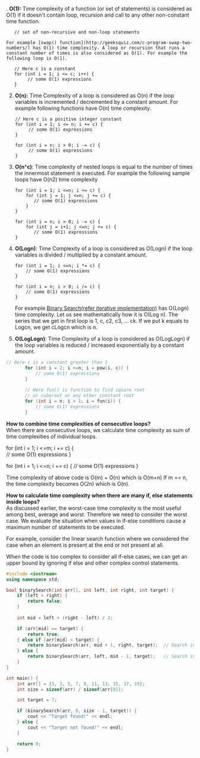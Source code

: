 . **O(1):** Time complexity of a function (or set of statements) is considered as O(1) if it doesn't contain loop, recursion and call to any other non-constant time function.
    
       // set of non-recursive and non-loop statements
    
    For example [swap() function](http://geeksquiz.com/c-program-swap-two-numbers/) has O(1) time complexity. A loop or recursion that runs a constant number of times is also considered as O(1). For example the following loop is O(1).
    
       // Here c is a constant   
       for (int i = 1; i <= c; i++) {  
            // some O(1) expressions
       }
    
2. **O(n):** Time Complexity of a loop is considered as O(n) if the loop variables is incremented / decremented by a constant amount. For example following functions have O(n) time complexity.
    
       // Here c is a positive integer constant   
       for (int i = 1; i <= n; i += c) {  
            // some O(1) expressions
       }
    
       for (int i = n; i > 0; i -= c) {
            // some O(1) expressions
       }
    
3. **O(n^c)**: Time complexity of nested loops is equal to the number of times the innermost statement is executed. For example the following sample loops have O(n2) time complexity
    
      
       for (int i = 1; i <=n; i += c) {
           for (int j = 1; j <=n; j += c) {
              // some O(1) expressions
           }
       }
    
       for (int i = n; i > 0; i -= c) {
           for (int j = i+1; j <=n; j += c) {
              // some O(1) expressions
       }
    
4. **O(Logn)**: Time Complexity of a loop is considered as O(Logn) if the loop variables is divided / multiplied by a constant amount.
    
       
       for (int i = 1; i <=n; i *= c) {
           // some O(1) expressions
       }
    
       for (int i = n; i > 0; i /= c) {
           // some O(1) expressions
       }
    
    For example [Binary Search(refer iterative implementation)](http://geeksquiz.com/binary-search/) has O(Logn) time complexity. Let us see mathematically how it is O(Log n). The series that we get in first loop is 1, c, c2, c3, ... ck. If we put k equals to Logcn, we get cLogcn which is n.
5. **O(LogLogn)**: Time Complexity of a loop is considered as O(LogLogn) if the loop variables is reduced / increased exponentially by a constant amount.
    
       
    
```C++
// Here c is a constant greater than 1   
       for (int i = 2; i <=n; i = pow(i, c)) { 
           // some O(1) expressions
       }
    
       // Here fun() is function to find square root  
       // or cuberoot or any other constant root
       for (int i = n; i > 1; i = fun(i)) { 
           // some O(1) expressions
       }
  ```

  
  
**How to combine time complexities of consecutive loops?**  
When there are consecutive loops, we calculate time complexity as sum of time complexities of individual loops.  

   for (int i = 1; i <=m; i += c) {  
        // some O(1) expressions
   }

   for (int i = 1; i <=n; i += c) {
        // some O(1) expressions
   }

   Time complexity of above code is O(m) + O(n) which is O(m+n)
   If m == n, the time complexity becomes O(2n) which is O(n).   

  
  
**How to calculate time complexity when there are many if, else statements inside loops?**  
As discussed earlier, the worst-case time complexity is the most useful among best, average and worst. Therefore we need to consider the worst case. We evaluate the situation when values in if-else conditions cause a maximum number of statements to be executed.  
  
For example, consider the linear search function where we considered the case when an element is present at the end or not present at all.  
  
When the code is too complex to consider all if-else cases, we can get an upper bound by ignoring if else and other complex control statements.
```CPP
#include <iostream>
using namespace std;

bool binarySearch(int arr[], int left, int right, int target) {
    if (left > right) {
        return false;
    }
    
    int mid = left + (right - left) / 2;

    if (arr[mid] == target) {
        return true;
    } else if (arr[mid] < target) {
        return binarySearch(arr, mid + 1, right, target);  // Search in right half
    } else {
        return binarySearch(arr, left, mid - 1, target);   // Search in left half
    }
}

int main() {
    int arr[] = {1, 3, 5, 7, 9, 11, 13, 15, 17, 19};
    int size = sizeof(arr) / sizeof(arr[0]);

    int target = 7;

    if (binarySearch(arr, 0, size - 1, target)) {
        cout << "Target found!" << endl;
    } else {
        cout << "Target not found!" << endl;
    }

    return 0;
}

```